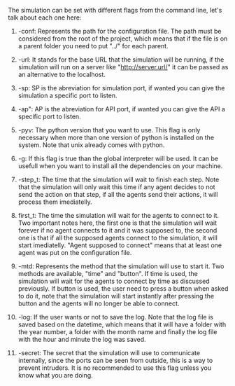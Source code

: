 The simulation can be set with different flags from the command line, let's talk about each one here:

1. -conf: Represents the path for the configuration file. The path must be considered from the root of the project, which means that if the file is on a parent folder you need to put "../" for each parent. 

2. -url: It stands for the base URL that the simulation will be running, if the simulation will run on a server like "http://server.url/" it can be passed as an alternative to the localhost.

3. -sp: SP is the abreviation for simulation port, if wanted you can give the simulation a specific port to listen.

4. -ap": AP is the abreviation for API port, if wanted you can give the API a specific port to listen.

5. -pyv: The python version that you want to use. This flag is only necessary when more than one version of python is installed on the system. Note that unix already comes with python.

6. -g: If this flag is true than the global interpreter will be used. It can be usefull when you want to install all the dependencies on your machine.

7. -step_t: The time that the simulation will wait to finish each step. Note that the simulation will only wait this time if any agent decides to not send the action on that step, if all the agents send their actions, it will process them imediatelly.

8. first_t: The time the simulation will wait for the agents to connect to it. Two important notes here, the first one is that the simulation will wait forever if no agent connects to it and it was supposed to, the second one is that if all the supposed agents connect to the simulation, it will start imediatelly. "Agent supposed to connect" means that at least one agent was put on the configuration file.

9. -mtd: Represents the method that the simulation will use to start it. Two methods are available, "time" and "button". If time is used, the simulation will wait for the agents to connect by time as discussed previously. If button is used, the user need to press a button when asked to do it, note that the simulation will start instantly after pressing the button and the agents will no longer be able to connect.

10. -log: If the user wants or not to save the log. Note that the log file is saved based on the datetime, which means that it will have a folder with the year number, a folder with the month name and finally the log file with the hour and minute the log was saved.

11. -secret: The secret that the simulation will use to communicate internally, since the ports can be seen from outside, this is a way to prevent intruders. It is no recommended to use this flag unless you know what you are doing.